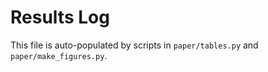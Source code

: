 # Results Log
This file is auto-populated by scripts in `paper/tables.py` and `paper/make_figures.py`.
